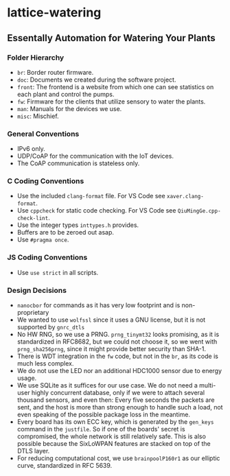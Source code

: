 # lattice-watering

## Essentally Automation for Watering Your Plants

### Folder Hierarchy

- `br`: Border router firmware.
- `doc`: Documents we created during the software project.
- `front`: The frontend is a website from which one can see statistics on each plant and control the pumps.
- `fw`: Firmware for the clients that utilize sensory to water the plants.
- `man`: Manuals for the devices we use.
- `misc`: Mischief.

### General Conventions

- IPv6 only.
- UDP/CoAP for the communication with the IoT devices.
- The CoAP communication is stateless only.

### C Coding Conventions

- Use the included `clang-format` file. For VS Code see `xaver.clang-format`.
- Use `cppcheck` for static code checking. For VS Code see `QiuMingGe.cpp-check-lint`.
- Use the integer types `inttypes.h` provides.
- Buffers are to be zeroed out asap.
- Use `#pragma once`.

### JS Coding Conventions

- Use `use strict` in all scripts.

### Design Decisions

- `nanocbor` for commands as it has very low footprint and is non-proprietary
- We wanted to use `wolfssl` since it uses a GNU license, but it is not supported by `gnrc_dtls`
- No HW RNG, so we use a PRNG. `prng_tinymt32` looks promising, as it is standardized in RFC8682, but we could not choose it, so we went with `prng_sha256prng`, since it might provide better security than SHA-1.
- There is WDT integration in the `fw` code, but not in the `br`, as its code is much less complex.
- We do not use the LED nor an additional HDC1000 sensor due to energy usage.
- We use SQLite as it suffices for our use case. We do not need a multi-user highly concurrent database, only if we were to attach several thousand sensors, and even then: Every five seconds the packets are sent, and the host is more than strong enough to handle such a load, not even speaking of the possible package loss in the meantime.
- Every board has its own ECC key, which is generated by the `gen_keys` command in the `justfile`. So if one of the boards' secret is compromised, the whole network is still relatively safe. This is also possible because the SixLoWPAN features are stacked on top of the DTLS layer.
- For reducing computational cost, we use `brainpoolP160r1` as our elliptic curve, standardized in RFC 5639.
